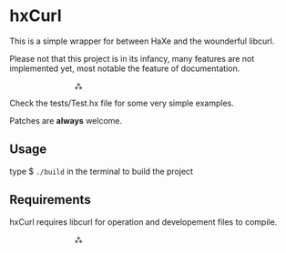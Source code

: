 hxCurl
======

This is a simple wrapper for between HaXe and the wounderful libcurl.

Please not that this project is in its infancy, many features are not
implemented yet, most notable the feature of documentation.

					⁂

Check the tests/Test.hx file for some very simple examples.

Patches are **always** welcome.

Usage
-----
type $ `./build` in the terminal to build the project

Requirements
------------
hxCurl requires libcurl for operation and developement files to compile.

					⁂
